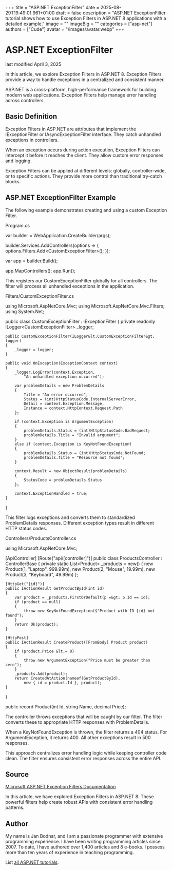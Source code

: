 +++
title = "ASP.NET ExceptionFilter"
date = 2025-08-29T19:49:01.961+01:00
draft = false
description = "ASP.NET ExceptionFilter tutorial shows how to use Exception Filters in ASP.NET 8 applications with a detailed example."
image = ""
imageBig = ""
categories = ["asp-net"]
authors = ["Cude"]
avatar = "/images/avatar.webp"
+++

# ASP.NET ExceptionFilter

last modified April 3, 2025

In this article, we explore Exception Filters in ASP.NET 8. Exception Filters
provide a way to handle exceptions in a centralized and consistent manner.

ASP.NET is a cross-platform, high-performance framework for building modern web
applications. Exception Filters help manage error handling across controllers.

## Basic Definition

Exception Filters in ASP.NET are attributes that implement the IExceptionFilter
or IAsyncExceptionFilter interface. They catch unhandled exceptions in controllers.

When an exception occurs during action execution, Exception Filters can intercept
it before it reaches the client. They allow custom error responses and logging.

Exception Filters can be applied at different levels: globally, controller-wide,
or to specific actions. They provide more control than traditional try-catch blocks.

## ASP.NET ExceptionFilter Example

The following example demonstrates creating and using a custom Exception Filter.

Program.cs
  

var builder = WebApplication.CreateBuilder(args);

builder.Services.AddControllers(options =&gt;
{
    options.Filters.Add&lt;CustomExceptionFilter&gt;();
});

var app = builder.Build();

app.MapControllers();
app.Run();

This registers our CustomExceptionFilter globally for all controllers. The filter
will process all unhandled exceptions in the application.

Filters/CustomExceptionFilter.cs
  

using Microsoft.AspNetCore.Mvc;
using Microsoft.AspNetCore.Mvc.Filters;
using System.Net;

public class CustomExceptionFilter : IExceptionFilter
{
    private readonly ILogger&lt;CustomExceptionFilter&gt; _logger;

    public CustomExceptionFilter(ILogger&lt;CustomExceptionFilter&gt; logger)
    {
        _logger = logger;
    }

    public void OnException(ExceptionContext context)
    {
        _logger.LogError(context.Exception, 
            "An unhandled exception occurred");

        var problemDetails = new ProblemDetails
        {
            Title = "An error occurred",
            Status = (int)HttpStatusCode.InternalServerError,
            Detail = context.Exception.Message,
            Instance = context.HttpContext.Request.Path
        };

        if (context.Exception is ArgumentException)
        {
            problemDetails.Status = (int)HttpStatusCode.BadRequest;
            problemDetails.Title = "Invalid argument";
        }
        else if (context.Exception is KeyNotFoundException)
        {
            problemDetails.Status = (int)HttpStatusCode.NotFound;
            problemDetails.Title = "Resource not found";
        }

        context.Result = new ObjectResult(problemDetails)
        {
            StatusCode = problemDetails.Status
        };

        context.ExceptionHandled = true;
    }
}

This filter logs exceptions and converts them to standardized ProblemDetails
responses. Different exception types result in different HTTP status codes.

Controllers/ProductsController.cs
  

using Microsoft.AspNetCore.Mvc;

[ApiController]
[Route("api/[controller]")]
public class ProductsController : ControllerBase
{
    private static List&lt;Product&gt; _products = new()
    {
        new Product(1, "Laptop", 999.99m),
        new Product(2, "Mouse", 19.99m),
        new Product(3, "Keyboard", 49.99m)
    };

    [HttpGet("{id}")]
    public IActionResult GetProductById(int id)
    {
        var product = _products.FirstOrDefault(p =&gt; p.Id == id);
        if (product == null)
        {
            throw new KeyNotFoundException($"Product with ID {id} not found");
        }
        return Ok(product);
    }

    [HttpPost]
    public IActionResult CreateProduct([FromBody] Product product)
    {
        if (product.Price &lt;= 0)
        {
            throw new ArgumentException("Price must be greater than zero");
        }
        _products.Add(product);
        return CreatedAtAction(nameof(GetProductById), 
            new { id = product.Id }, product);
    }
}

public record Product(int Id, string Name, decimal Price);

The controller throws exceptions that will be caught by our filter. The filter
converts these to appropriate HTTP responses with ProblemDetails.

When a KeyNotFoundException is thrown, the filter returns a 404 status. For
ArgumentException, it returns 400. All other exceptions result in 500 responses.

This approach centralizes error handling logic while keeping controller code
clean. The filter ensures consistent error responses across the entire API.

## Source

[Microsoft ASP.NET Exception Filters Documentation](https://learn.microsoft.com/en-us/aspnet/core/mvc/controllers/filters?view=aspnetcore-8.0#exception-filters)

In this article, we have explored Exception Filters in ASP.NET 8. These powerful
filters help create robust APIs with consistent error handling patterns.

## Author

My name is Jan Bodnar, and I am a passionate programmer with extensive
programming experience. I have been writing programming articles since 2007.
To date, I have authored over 1,400 articles and 8 e-books. I possess more
than ten years of experience in teaching programming.

List [all ASP.NET tutorials](/all/#asp-net).